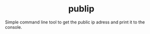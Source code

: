 <div align="center">
<h1>publip</h1>
</div>

Simple command line tool to get the public ip adress and print it to the console.
